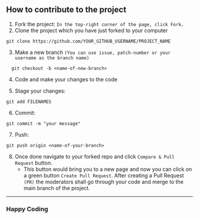 ## How to contribute to the project
1. Fork the project: `In the top-right corner of the page, click Fork.`
2. Clone the project which you have just forked to your computer
```
git clone https://github.com/YOUR_GITHUB_USERNAME/PROJECT_NAME
```
3.  Make a new branch `(You can use issue, patch-number or your username as the branch name)`
```
  git checkout -b <name-of-new-branch>
```
4. Code and make your changes to the code

5. Stage your changes:
```
git add FILENAMES
```
6. Commit:
```
git commit -m "your message"
```
7. Push:
```
git push origin <name-of-your-branch>
```
8. Once done navigate to your forked repo and click `Compare & Pull Request` button.
    * This button would bring you to a new page and now you can click on a green button `Create Pull Request`. After creating a Pull Request `(PR)` the moderators shall go through your code and merge to the main branch of the project.


---
### Happy Coding

